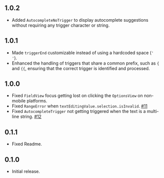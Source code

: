 ## 1.0.2

- Added `AutocompleteNoTrigger` to display autocomplete suggestions without requiring any trigger character or string.

## 1.0.1

- Made `triggerEnd` customizable instead of using a hardcoded space (`' '`).
- Enhanced the handling of triggers that share a common prefix, such as `{` and `{{`, ensuring that the correct trigger is identified and processed.

## 1.0.0

- Fixed `FieldView` focus getting lost on clicking the `OptionsView` on non-mobile platforms.
- Fixed `RangeError` when `textEditingValue.selection.isInvalid`.
  [#11](https://github.com/xsahil03x/multi_trigger_autocomplete/issues/11)
- Fixed `AutocompleteTrigger` not getting triggered when the text is a multi-line
  string. [#12](https://github.com/xsahil03x/multi_trigger_autocomplete/issues/12)

## 0.1.1

- Fixed Readme.

## 0.1.0

- Initial release.
